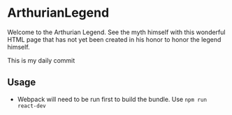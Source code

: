 # ArthurianLegend

Welcome to the Arthurian Legend. See the myth himself with this wonderful HTML page that has not yet been created in his honor to honor the legend himself.

This is my daily commit


## Usage

- Webpack will need to be run first to build the bundle. Use `npm run react-dev`
